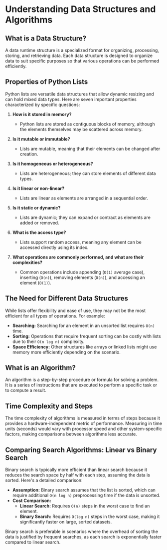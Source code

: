 # Understanding Data Structures and Algorithms

## What is a Data Structure?
A data runtime structure is a specialized format for organizing, processing, storing, and retrieving data. Each data structure is designed to organize data to suit specific purposes so that various operations can be performed efficiently. 

## Properties of Python Lists
Python lists are versatile data structures that allow dynamic resizing and can hold mixed data types. Here are seven important properties characterized by specific questions:

1. **How is it stored in memory?**
   - Python lists are stored as contiguous blocks of memory, although the elements themselves may be scattered across memory.

2. **Is it mutable or immutable?**
   - Lists are mutable, meaning that their elements can be changed after creation.

3. **Is it homogeneous or heterogeneous?**
   - Lists are heterogeneous; they can store elements of different data types.

4. **Is it linear or non-linear?**
   - Lists are linear as elements are arranged in a sequential order.

5. **Is it static or dynamic?**
   - Lists are dynamic; they can expand or contract as elements are added or removed.

6. **What is the access type?**
   - Lists support random access, meaning any element can be accessed directly using its index.

7. **What operations are commonly performed, and what are their complexities?**
   - Common operations include appending (`O(1)` average case), inserting (`O(n)`), removing elements (`O(n)`), and accessing an element (`O(1)`).

## The Need for Different Data Structures
While lists offer flexibility and ease of use, they may not be the most efficient for all types of operations. For example:

- **Searching:** Searching for an element in an unsorted list requires `O(n)` time.
- **Sorting:** Operations that require frequent sorting can be costly with lists due to their `O(n log n)` complexity.
- **Space Efficiency:** Other structures like arrays or linked lists might use memory more efficiently depending on the scenario.

## What is an Algorithm?
An algorithm is a step-by-step procedure or formula for solving a problem. It is a series of instructions that are executed to perform a specific task or to compute a result.

## Time Complexity and Steps
The time complexity of algorithms is measured in terms of steps because it provides a hardware-independent metric of performance. Measuring in time units (seconds) would vary with processor speed and other system-specific factors, making comparisons between algorithms less accurate.

## Comparing Search Algorithms: Linear vs Binary Search
Binary search is typically more efficient than linear search because it reduces the search space by half with each step, assuming the data is sorted. Here's a detailed comparison:

- **Assumption:** Binary search assumes that the list is sorted, which can require additional `O(n log n)` preprocessing time if the data is unsorted.
- **Cost Comparison:** 
  - **Linear Search:** Requires `O(n)` steps in the worst case to find an element.
  - **Binary Search:** Requires `O(log n)` steps in the worst case, making it significantly faster on large, sorted datasets.

Binary search is preferable in scenarios where the overhead of sorting the data is justified by frequent searches, as each search is exponentially faster compared to linear search.
